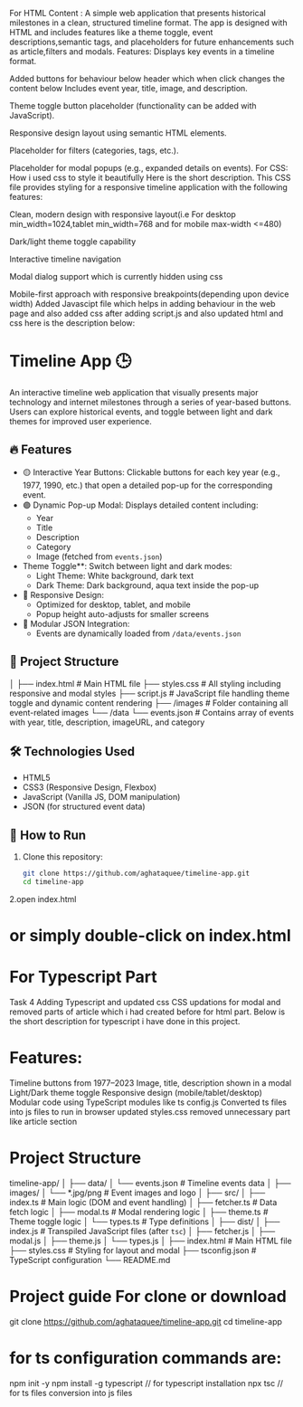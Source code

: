 For  HTML Content :
A simple web application that presents historical milestones in a clean, structured timeline format. The app is designed with HTML and includes features like a theme toggle, event descriptions,semantic tags, and placeholders for future enhancements such as article,filters and modals. Features: Displays key events in a timeline format.

Added buttons for  behaviour below header which when click changes the content below
Includes event year, title, image, and description.

Theme toggle button placeholder (functionality can be added with JavaScript).

Responsive design layout using semantic HTML elements.

Placeholder for filters (categories, tags, etc.).

Placeholder for modal popups (e.g., expanded details on events).
For CSS:
How i used css to style it beautifully Here is the short description.
This CSS file provides styling for a responsive timeline application with the following features:

Clean, modern design with responsive layout(i.e For desktop min_width=1024,tablet min_width=768 and for mobile max-width <=480)

Dark/light theme toggle capability

Interactive timeline navigation

Modal dialog support which is currently hidden using css

Mobile-first approach with responsive breakpoints(depending upon device width)
Added Javascipt file which helps in adding behaviour in the web page and also added css after adding script.js and also updated html and css here is the description below:
# Timeline App 🕒

An interactive timeline web application that visually presents major technology and internet milestones through a series of year-based buttons. Users can explore historical events, and toggle between light and dark themes for improved user experience.

## 🔥 Features

- 🟡 Interactive Year Buttons: Clickable buttons for each key year (e.g., 1977, 1990, etc.) that open a detailed pop-up for the corresponding event.
- 🟣 Dynamic Pop-up Modal: Displays detailed content including:
  - Year
  - Title
  - Description
  - Category
  - Image (fetched from `events.json`)
- Theme Toggle**: Switch between light and dark modes:
  - Light Theme: White background, dark text
  - Dark Theme: Dark background, aqua text inside the pop-up
- 🧠 Responsive Design:
  - Optimized for desktop, tablet, and mobile
  - Popup height auto-adjusts for smaller screens
- 🧩 Modular JSON Integration:
  - Events are dynamically loaded from `/data/events.json`

## 📁 Project Structure
│
├── index.html # Main HTML file
├── styles.css # All styling including responsive and modal styles
├── script.js # JavaScript file handling theme toggle and dynamic content rendering
├── /images # Folder containing all event-related images
└── /data
└── events.json # Contains array of events with year, title, description, imageURL, and category


## 🛠 Technologies Used

- HTML5
- CSS3 (Responsive Design, Flexbox)
- JavaScript (Vanilla JS, DOM manipulation)
- JSON (for structured event data)

## 🚀 How to Run

1. Clone this repository:
   ```bash
   git clone https://github.com/aghataquee/timeline-app.git
   cd timeline-app
2.open index.html
# or simply double-click on index.html
# For Typescript Part
Task 4 Adding Typescript and updated css 
CSS updations for modal and removed parts of article which i had created before for html part.
Below is the short description for typescript i have done in this project.
# Features:
Timeline buttons from 1977–2023
Image, title, description shown in a modal
Light/Dark theme toggle
Responsive design (mobile/tablet/desktop)
Modular code using TypeScript modules like ts config.js
Converted ts files into js files to run in browser 
updated styles.css removed unnecessary part like article section 
# Project Structure
timeline-app/
│
├── data/
│   └── events.json           # Timeline events data
│
├── images/
│   └── *.jpg/png                 # Event images and logo
│
├── src/
│   ├── index.ts              # Main logic (DOM and event handling)
│   ├── fetcher.ts            # Data fetch logic
│   ├── modal.ts              # Modal rendering logic
│   ├── theme.ts              # Theme toggle logic
│   └── types.ts              # Type definitions
│
├── dist/
│   ├── index.js              # Transpiled JavaScript files (after `tsc`)
│   ├── fetcher.js
│   ├── modal.js
│   ├── theme.js
│   └── types.js
│
├── index.html                # Main HTML file
├── styles.css                # Styling for layout and modal
├── tsconfig.json             # TypeScript configuration
└── README.md 
# Project guide For clone or download
 git clone https://github.com/aghataquee/timeline-app.git
 cd timeline-app
 # for ts configuration commands are:
 npm init -y
 npm install -g typescript // for typescript installation
 npx tsc // for ts files conversion into js files

 






